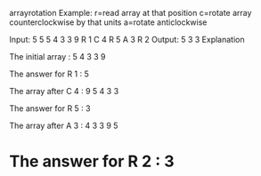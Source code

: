 arrayrotation
Example:
r=read array at that position
c=rotate array counterclockwise by that units
a=rotate anticlockwise 


Input:
5 5
5 4 3 3 9
R 1
C 4
R 5
A 3
R 2
Output:
5
3
3
Explanation

The initial array : 5 4 3 3 9

The answer for R 1 : 5

The array after C 4 : 9 5 4 3 3

The answer for R 5 : 3

The array after A 3 : 4 3 3 9 5

The answer for R 2 : 3
=============
